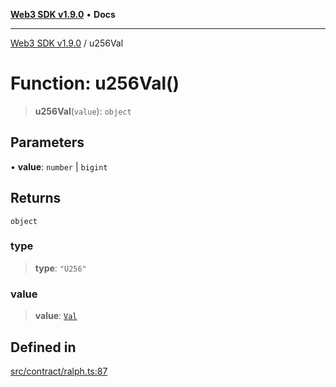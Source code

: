 [**Web3 SDK v1.9.0**](../README.md) • **Docs**

***

[Web3 SDK v1.9.0](../globals.md) / u256Val

# Function: u256Val()

> **u256Val**(`value`): `object`

## Parameters

• **value**: `number` \| `bigint`

## Returns

`object`

### type

> **type**: `"U256"`

### value

> **value**: [`Val`](../type-aliases/Val.md)

## Defined in

[src/contract/ralph.ts:87](https://github.com/Mystic-Nayy/alephium-web3/blob/c1afd789a197ce5fe21f08c2965942090157c33d/packages/web3/src/contract/ralph.ts#L87)
